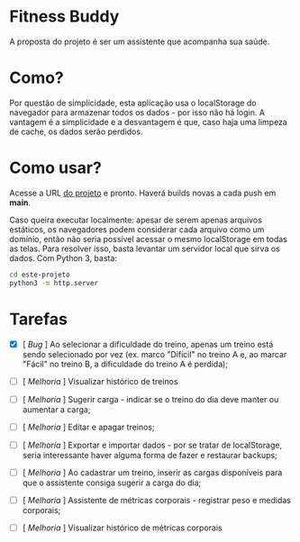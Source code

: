 # Fitness Buddy

A proposta do projeto é ser um assistente que acompanha sua saúde.


# Como?

Por questão de simplicidade, esta aplicação usa o localStorage do navegador para armazenar todos os dados - por isso não há login.
A vantagem é a simplicidade e a desvantagem é que, caso haja uma limpeza de cache, os dados serão perdidos.


# Como usar?

Acesse a URL [do projeto](https://wellintoncr.github.io/fitness-buddy) e pronto. Haverá builds novas a cada push em **main**.

Caso queira executar localmente: apesar de serem apenas arquivos estáticos, os navegadores podem considerar cada arquivo como um domínio, então não seria possível acessar o mesmo localStorage em todas as telas.
Para resolver isso, basta levantar um servidor local que sirva os dados. Com Python 3, basta:
```sh
cd este-projeto
python3 -m http.server
```

# Tarefas

- [x] [ *Bug* ] Ao selecionar a dificuldade do treino, apenas um treino está sendo selecionado por vez (ex. marco "Difícil" no treino A e, ao marcar "Fácil" no treino B, a dificuldade do treino A é perdida);

- [ ] [ *Melhoria* ] Visualizar histórico de treinos

- [ ] [ *Melhoria* ] Sugerir carga - indicar se o treino do dia deve manter ou aumentar a carga;

- [ ] [ *Melhoria* ] Editar e apagar treinos;

- [ ] [ *Melhoria* ] Exportar e importar dados - por se tratar de localStorage, seria interessante haver alguma forma de fazer e restaurar backups;

- [ ] [ *Melhoria* ] Ao cadastrar um treino, inserir as cargas disponíveis para que o assistente consiga sugerir a carga do dia;

- [ ] [ *Melhoria* ] Assistente de métricas corporais - registrar peso e medidas corporais;

- [ ] [ *Melhoria* ] Visualizar histórico de métricas corporais
